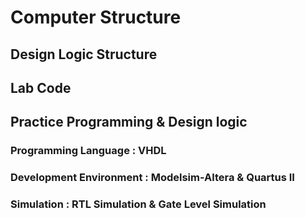 # Computer Structure
## Design Logic Structure
## Lab Code
## Practice Programming & Design logic
### Programming Language : VHDL
### Development Environment : Modelsim-Altera & Quartus II
### Simulation : RTL Simulation & Gate Level Simulation
